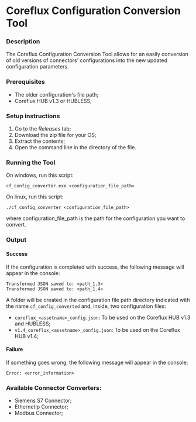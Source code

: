 # Coreflux Configuration Conversion Tool

### Description

The Coreflux Configuration Conversion Tool allows for an easily conversion of old versions of connectors' configurations into the new updated configuration parameters.

### Prerequisites
- The older configuration's file path;
- Coreflux HUB v1.3 or HUBLESS;

### Setup instructions
1. Go to the *Releases* tab;
2. Download the zip file for your OS;
3. Extract the contents;
4. Open the command line in the directory of the file.

### Running the Tool
On windows, run this script:
```
cf_config_converter.exe <configuration_file_path>
```

On linux, run this script:
```
./cf_config_converter <configuration_file_path>
```
where configuration_file_path is the path for the configuration you want to convert.

### Output
#### Success
If the configuration is completed with success, the following message will appear in the console:
```
Transformed JSON saved to: <path_1.3>
Transformed JSON saved to: <path_1.4>
```
A folder will be created in the configuration file path directory indicated with the name `cf_config_converted` and, inside, two configuration files:
- `coreflux_<assetname>_config.json`: To be used on the Coreflux HUB v1.3 and HUBLESS;
- `v1.4_coreflux_<assetname>_config.json`: To be used on the Coreflux HUB v1.4;

 #### Failure
 If something goes wrong, the following message will appear in the console:
 ```
Error: <error_information>
```

### Available Connector Converters:

- Siemens S7 Connector;
- EthernetIp Connector;
- Modbus Connector;
